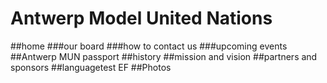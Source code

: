 # Antwerp Model United Nations
##home
###our board
###how to contact us
###upcoming events
##Antwerp MUN passport
##history
##mission and vision
##partners and sponsors
##languagetest EF
##Photos




